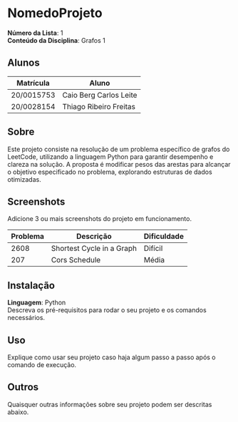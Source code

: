 # NomedoProjeto

**Número da Lista**: 1<br>
**Conteúdo da Disciplina**: Grafos 1<br>

## Alunos
|Matrícula | Aluno |
| -- | -- |
| 20/0015753  |  Caio Berg Carlos Leite |
| 20/0028154 |  Thiago Ribeiro Freitas |

## Sobre 
Este projeto consiste na resolução de um problema específico de grafos do LeetCode, utilizando a linguagem Python para garantir desempenho e clareza na solução. A proposta é modificar pesos das arestas para alcançar o objetivo especificado no problema, explorando estruturas de dados otimizadas.

## Screenshots
Adicione 3 ou mais screenshots do projeto em funcionamento.

|Problema | Descrição | Dificuldade|
| -- | -- | -- |
| 2608  |  Shortest Cycle in a Graph | Difícil |
| 207 | Cors Schedule| Média |


## Instalação 
**Linguagem**: Python<br>
Descreva os pré-requisitos para rodar o seu projeto e os comandos necessários.

## Uso 
Explique como usar seu projeto caso haja algum passo a passo após o comando de execução.

## Outros 
Quaisquer outras informações sobre seu projeto podem ser descritas abaixo.




